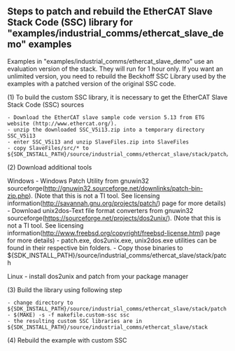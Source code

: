 Steps to patch and rebuild the EtherCAT Slave Stack Code (SSC) library for "examples/industrial_comms/ethercat_slave_demo" examples
------------------------------------------------------------------------------------------------------------------------------

Examples in "examples/industrial_comms/ethercat_slave_demo" use an evaluation version of the stack. They will run for 1 hour only. If you want an unlimited version, you need to rebuild the Beckhoff SSC Library used by the examples with a patched version of the original SSC code.

(1) To build the custom SSC library, it is necessary to get the EtherCAT Slave Stack Code (SSC) sources

    - Download the EtherCAT slave sample code version 5.13 from ETG website (http://www.ethercat.org/).
    - unzip the downloaded SSC_V5i13.zip into a temporary directory SSC_V5i13
    - enter SSC_V5i13 and unzip SlaveFiles.zip into SlaveFiles
    - copy SlaveFiles/src/* to ${SDK_INSTALL_PATH}/source/industrial_comms/ethercat_slave/stack/patch/SlaveFiles/src

(2) Download additional tools

Windows
    - Windows Patch Utility from gnuwin32 sourceforge(http://gnuwin32.sourceforge.net/downlinks/patch-bin-zip.php). (Note that this is not a TI tool. See licensing information(http://savannah.gnu.org/projects/patch/) page for more details)
    - Download unix2dos-Text file format converters from gnuwin32 sourceforge(https://sourceforge.net/projects/dos2unix/). (Note that this is not a TI tool. See licensing information(http://www.freebsd.org/copyright/freebsd-license.html) page for more details)
    - patch.exe, dos2unix.exe, unix2dos.exe utilities can be found in their respective bin folders.
    - Copy those binaries to ${SDK_INSTALL_PATH}/source/industrial_comms/ethercat_slave/stack/patch

Linux
    - install dos2unix and patch from your package manager

(3) Build the library using following step

    - change directory to ${SDK_INSTALL_PATH}/source/industrial_comms/ethercat_slave/stack/patch
    - $(MAKE) -s -f makefile.custom-ssc ssc
    - the resulting custom SSC libraries are in ${SDK_INSTALL_PATH}/source/industrial_comms/ethercat_slave/stack

(4) Rebuild the example with custom SSC
